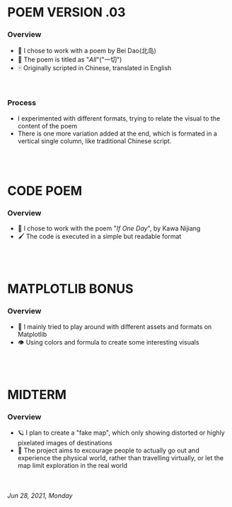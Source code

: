 
# POEM VERSION .03


### Overview

* 🎲 I chose to work with a poem by Bei Dao(北岛)
* 📜 The poem is titled as "*All*"("一切")
* 🀄️ Originally scripted in Chinese, translated in English

<br/>

### Process
- I experimented with different formats, trying to relate the visual to the content of the poem
- There is one more variation added at the end, which is formated in a vertical single column, like traditional Chinese script.

<br/>
<br/>

# CODE POEM

### Overview

* 📝 I chose to work with the poem "*If One Day*", by Kawa Nijiang
* 🖌 The code is executed in a simple but readable format

<br/>
<br/>

# MATPLOTLIB BONUS

### Overview

* 🧠 I mainly tried to play around with different assets and formats on Matplotlib
* 👁 Using colors and formula to create some interesting visuals

<br/>
<br/>

# MIDTERM

### Overview

* 🪐 I plan to create a "fake map", which only showing distorted or highly pixelated images of destinations
* 🌋 The project aims to excourage people to actually go out and experience the physical world, rather than travelling virtually, or let the map limit exploration in the real world

<br/>

###### *Jun 28, 2021, Monday*
